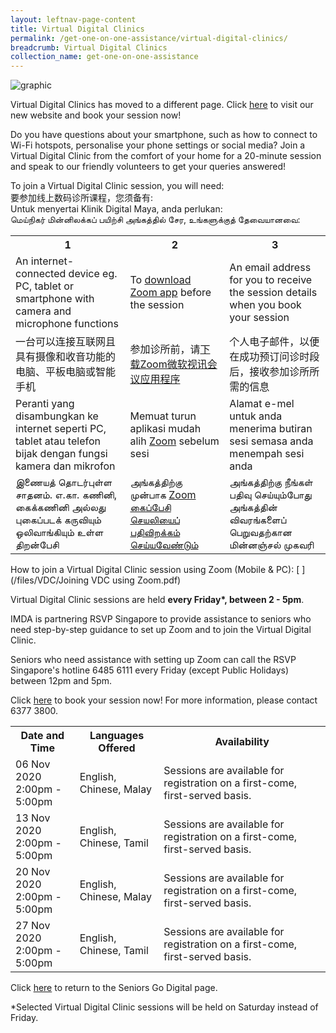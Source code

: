 ```yaml
---
layout: leftnav-page-content
title: Virtual Digital Clinics
permalink: /get-one-on-one-assistance/virtual-digital-clinics/
breadcrumb: Virtual Digital Clinics
collection_name: get-one-on-one-assistance
---
```


![graphic](/images/get-one-on-one-assistance/virtual-dc.jpg)

Virtual Digital Clinics has moved to a different page. Click <a href="https://www.imda.gov.sg/seniorsgodigital/Learn/Guided-Learning/1-On-1-Help?page=1" target="_blank">here</a> to visit our new website and book your session now!

Do you have questions about your smartphone, such as how to connect to Wi-Fi hotspots, personalise your phone settings or social media? Join a Virtual Digital Clinic from the comfort of your home for a 20-minute session and speak to our friendly volunteers to get your queries answered!  

To join a Virtual Digital Clinic session, you will need: <br> 要参加线上数码诊所课程，您须备有: <br> Untuk menyertai Klinik Digital Maya, anda perlukan: <br> மெய்நிகர் மின்னிலக்கப் பயிற்சி அங்கத்தில் சேர, உங்களுக்குத் தேவையானவை:

<table>
  <tr>
    <th>1</th>
    <th>2</th>
    <th>3</th>
  </tr>
  <tr>
    <td>An internet-connected device eg. PC, tablet or smartphone with camera and microphone functions</td>
    <td>To <a href="https://zoom.us/download#client_4meeting" target="_blank">download Zoom app</a> before the session</td>
    <td>An email address for you to receive the session details when you book your session</td>
  </tr>
<tr>
  <td>一台可以连接互联网且具有摄像和收音功能的电脑、平板电脑或智能手机</td>
  <td>参加诊所前，请<a href="https://zoom.us/download#client_4meeting" target="_blank">下载Zoom微软视讯会议应用程序</a></td>
  <td>个人电子邮件，以便在成功预订问诊时段后，接收参加诊所所需的信息</td>
  </tr>
<tr>
  <td>Peranti yang disambungkan ke internet seperti PC, tablet atau telefon bijak dengan fungsi kamera dan mikrofon</td>
  <td>Memuat turun aplikasi mudah alih <a href="https://zoom.us/download#client_4meeting" target="_blank">Zoom</a> sebelum sesi</td>
  <td>Alamat e-mel untuk anda menerima butiran sesi semasa anda menempah sesi anda</td>
</tr>
  <tr>
  <td>இணையத் தொடர்புள்ள சாதனம். எ.கா. கணினி, கைக்கணினி அல்லது புகைப்படக் கருவியும் ஒலிவாங்கியும் உள்ள திறன்பேசி</td>
  <td>அங்கத்திற்கு முன்பாக <a href="https://zoom.us/download#client_4meeting" target="_blank">Zoom கைப்பேசி செயலியைப் பதிவிறக்கம் செய்யவேண்டும் </a></td>
  <td>அங்கத்திற்கு நீங்கள் பதிவு செய்யும்போது அங்கத்தின் விவரங்களைப் பெறுவதற்கான மின்னஞ்சல் முகவரி </td>
</tr>
</table>
How to join a Virtual Digital Clinic session using Zoom (Mobile & PC): [ ](/files/VDC/Joining VDC using Zoom.pdf)<br>

Virtual Digital Clinic sessions are held <b>every Friday*, between 2 - 5pm</b>.<br>

IMDA is partnering RSVP Singapore to provide assistance to seniors who need step-by-step guidance to set up Zoom and to join the Virtual Digital Clinic.<br>

Seniors who need assistance with setting up Zoom can call the RSVP Singapore's hotline 6485 6111 every Friday (except Public Holidays) between 12pm and 5pm.<br>


Click <a href="https://outlook.office365.com/owa/calendar/VirtualDigitalClinic@imsilver.imda.gov.sg/bookings/" target="_blank">here</a> to book your session now! For more information, please contact 6377 3800.<br>

<table>
  <tr>
    <th>Date and Time</th>
    <th>Languages Offered</th>
    <th>Availability</th>
  </tr>
    <tr>
     <td>06 Nov 2020<br>2:00pm - 5:00pm </td>
     <td>English, Chinese, Malay</td>
     <td>Sessions are available for registration on a first-come, first-served basis.</td>
  </tr>
  <tr>
     <td>13 Nov 2020<br>2:00pm - 5:00pm </td>
     <td>English, Chinese, Tamil</td>
     <td>Sessions are available for registration on a first-come, first-served basis.</td>
  </tr>
  <tr>
     <td>20 Nov 2020<br>2:00pm - 5:00pm </td>
     <td>English, Chinese, Malay</td>
     <td>Sessions are available for registration on a first-come, first-served basis.</td>
  </tr>
  <tr>
     <td>27 Nov 2020<br>2:00pm - 5:00pm </td>
     <td>English, Chinese, Tamil</td>
     <td>Sessions are available for registration on a first-come, first-served basis.</td>
  </tr>
</table>

Click <a href="https://www.imda.gov.sg/seniorsgodigital/" target="_blank">here</a> to return to the Seniors Go Digital page.

*Selected Virtual Digital Clinic sessions will be held on Saturday instead of Friday.
